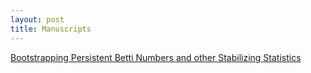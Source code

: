 ```yaml
---
layout: post
title: Manuscripts
---
```


[Bootstrapping Persistent Betti Numbers and other Stabilizing Statistics](pdf/AOS2103-046R2A0-2.pdf)
